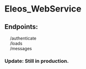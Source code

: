 # Eleos_WebService
 
## Endpoints:
 &emsp; /authenticate <br /> 
 &emsp; /loads <br />
 &emsp; /messages <br />
 
### Update: Still in production.
